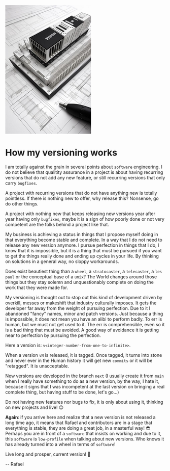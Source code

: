 ![version-glyph](figures/version-glyph.png)
# How my versioning works

I am totally against the grain in several points about `software` engineering. I do not believe
that qualitity assurance in a project is about having recurring versions that do not add
any new feature, or still recurring versions that only carry `bugfixes`.

A project with recurring versions that do not have anything new is totally pointless.
If there is nothing new to offer, why release this? Nonsense, go do other things.

A project with nothing new that keeps releasing new versions year after year having only
`bugfixes`, maybe it is a sign of how poorly done or not very competent are the folks
behind a project like that.

My business is achieving a status in things that I propose myself doing in that everything
become stable and complete. In a way that I do not need to release any new version anymore.
I pursue perfection in things that I do, I know that it is impossible, but it is a thing that
must be pursued if you want to get the things really done and ending up cycles in your life.
By thinking on solutions in a general way, no sloppy workarounds.

Does exist beautiest thing than a `wheel`, a `stratocaster`, a `telecaster`, a `les paul` or
the conceptual base of a `unix`? The World changes around those things but they stay solemn and
unquestionably complete on doing the work that they were made for.

My versioning is thought out to stop out this kind of development driven by overkill, messes
or makeshift that industry culturally imposes. It gets the developer far away from the weight
of pursuing perfection. Due to it I abandoned "fancy" names, minor and patch versions. Just
because a thing is impossible, it does not mean you have an alibi to perform badly. To err
is human, but we must not get used to it. The err is comprehensible, even so it is a bad
thing that must be avoided. A good way of avoidance it is getting near to perfection by pursuing
the perfection.

Here a version is: `v<integer-number-from-one-to-infinite>`.

When a version `vN` is released, it is tagged. Once tagged, it turns into stone and never ever
in the Human history it will get new `commits` or it will be "retagged". It is unacceptable.

New versions are developed in the branch `next` (I usually create it from `main` when I
really have something to do as a new version, by the way, I hate it, because it signs that
I was incompetent at the last version on bringing a real complete thing, but having stuff
to be done, let's go...)

Do not having new features nor bugs to fix, it is only about using it, thinking on new projects
and live! :wink:

**Again**: if you arrive here and realize that a new version is not released a long time ago,
it means that Rafael and contributors are in a stage that everything is stable, they are doing
a great job, in a masterful way! :sunglasses: Perhaps you are in front of a `software` that
insists on working and due to it, this `software` is `low-profile` when talking about new
versions. Who knows it has already turned into a wheel in terms of `software`!

Live long and prosper, current version! :vulcan_salute:

-- Rafael

